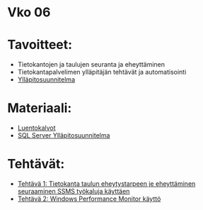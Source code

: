 # Vko 06
# Tavoitteet:

- Tietokantojen ja taulujen seuranta ja eheyttäminen
- Tietokantapalvelimen ylläpitäjän tehtävät ja automatisointi
- [Ylläpitosuunnitelma](SQL_Server_Ylläpito_suunnitelmanteko.pdf)


# Materiaali: 

- [ Luentokalvot ](Luentokalvot_06.pdf)
- [ SQL Server Ylläpitosuunnitelma ](SQL_Server_Ylläpito_suunnitelmanteko.pdf)

# Tehtävät:   

- [Tehtävä 1: Tietokanta taulun eheytystarpeen je eheyttäminen seuraaminen SSMS työkaluja käyttäen](Tehtava_01.md)
- [Tehtävä 2: Windows Performance Monitor käyttö](Tehtava_02.md) 